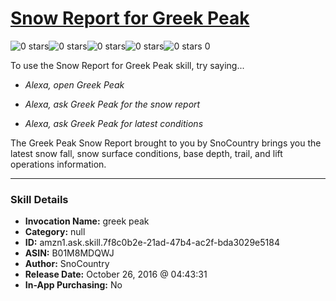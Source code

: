 # [Snow Report for Greek Peak](http://alexa.amazon.com/#skills/amzn1.ask.skill.7f8c0b2e-21ad-47b4-ac2f-bda3029e5184)
![0 stars](../../images/ic_star_border_black_18dp_1x.png)![0 stars](../../images/ic_star_border_black_18dp_1x.png)![0 stars](../../images/ic_star_border_black_18dp_1x.png)![0 stars](../../images/ic_star_border_black_18dp_1x.png)![0 stars](../../images/ic_star_border_black_18dp_1x.png) 0

To use the Snow Report for Greek Peak skill, try saying...

* *Alexa, open Greek Peak*

* *Alexa, ask Greek Peak for the snow report*

* *Alexa, ask Greek Peak for latest conditions*

The Greek Peak Snow Report brought to you by SnoCountry brings you the latest snow fall, snow surface conditions,  base depth, trail, and lift operations information.

***

### Skill Details

* **Invocation Name:** greek peak
* **Category:** null
* **ID:** amzn1.ask.skill.7f8c0b2e-21ad-47b4-ac2f-bda3029e5184
* **ASIN:** B01M8MDQWJ
* **Author:** SnoCountry
* **Release Date:** October 26, 2016 @ 04:43:31
* **In-App Purchasing:** No
